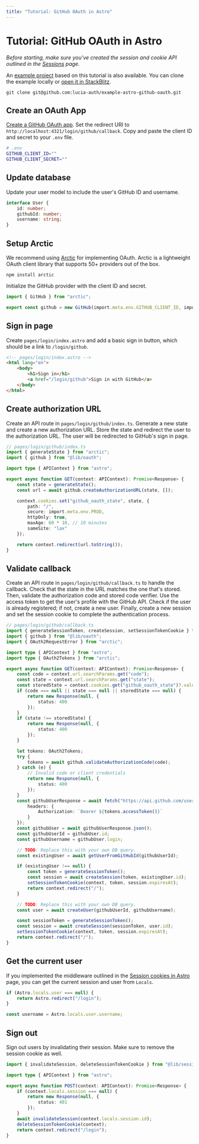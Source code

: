 ```yaml
---
title: "Tutorial: GitHub OAuth in Astro"
---
```


# Tutorial: GitHub OAuth in Astro

_Before starting, make sure you've created the session and cookie API outlined in the [Sessions](/sessions/overview) page._

An [example project](https://github.com/lucia-auth/example-astro-github-oauth) based on this tutorial is also available. You can clone the example locally or [open it in StackBlitz](https://stackblitz.com/github/lucia-auth/example-astro-github-oauth).

```
git clone git@github.com:lucia-auth/example-astro-github-oauth.git
```

## Create an OAuth App

[Create a GitHub OAuth app](https://docs.github.com/en/apps/oauth-apps/building-oauth-apps/creating-an-oauth-app). Set the redirect URI to `http://localhost:4321/login/github/callback`. Copy and paste the client ID and secret to your `.env` file.

```bash
# .env
GITHUB_CLIENT_ID=""
GITHUB_CLIENT_SECRET=""
```

## Update database

Update your user model to include the user's GitHub ID and username.

```ts
interface User {
	id: number;
	githubId: number;
	username: string;
}
```

## Setup Arctic

We recommend using [Arctic](https://arcticjs.dev) for implementing OAuth. Arctic is a lightweight OAuth client library that supports 50+ providers out of the box.

```
npm install arctic
```

Initialize the GitHub provider with the client ID and secret.

```ts
import { GitHub } from "arctic";

export const github = new GitHub(import.meta.env.GITHUB_CLIENT_ID, import.meta.env.GITHUB_CLIENT_SECRET, null);
```

## Sign in page

Create `pages/login/index.astro` and add a basic sign in button, which should be a link to `/login/github`.

```html
<!-- pages/login/index.astro -->
<html lang="en">
	<body>
		<h1>Sign in</h1>
		<a href="/login/github">Sign in with GitHub</a>
	</body>
</html>
```

## Create authorization URL

Create an API route in `pages/login/github/index.ts`. Generate a new state and create a new authorization URL. Store the state and redirect the user to the authorization URL. The user will be redirected to GitHub's sign in page.

```ts
// pages/login/github/index.ts
import { generateState } from "arctic";
import { github } from "@lib/oauth";

import type { APIContext } from "astro";

export async function GET(context: APIContext): Promise<Response> {
	const state = generateState();
	const url = await github.createAuthorizationURL(state, []);

	context.cookies.set("github_oauth_state", state, {
		path: "/",
		secure: import.meta.env.PROD,
		httpOnly: true,
		maxAge: 60 * 10, // 10 minutes
		sameSite: "lax"
	});

	return context.redirect(url.toString());
}
```

## Validate callback

Create an API route in `pages/login/github/callback.ts` to handle the callback. Check that the state in the URL matches the one that's stored. Then, validate the authorization code and stored code verifier. Use the access token to get the user's profile with the GitHub API. Check if the user is already registered; if not, create a new user. Finally, create a new session and set the session cookie to complete the authentication process.

```ts
// pages/login/github/callback.ts
import { generateSessionToken, createSession, setSessionTokenCookie } from "@lib/session";
import { github } from "@lib/oauth";
import { OAuth2RequestError } from "arctic";

import type { APIContext } from "astro";
import type { OAuth2Tokens } from "arctic";

export async function GET(context: APIContext): Promise<Response> {
	const code = context.url.searchParams.get("code");
	const state = context.url.searchParams.get("state");
	const storedState = context.cookies.get("github_oauth_state")?.value ?? null;
	if (code === null || state === null || storedState === null) {
		return new Response(null, {
			status: 400
		});
	}
	if (state !== storedState) {
		return new Response(null, {
			status: 400
		});
	}

	let tokens: OAuth2Tokens;
	try {
		tokens = await github.validateAuthorizationCode(code);
	} catch (e) {
		// Invalid code or client credentials
		return new Response(null, {
			status: 400
		});
	}
	const githubUserResponse = await fetch("https://api.github.com/user", {
		headers: {
			Authorization: `Bearer ${tokens.accessToken()}`
		}
	});
	const githubUser = await githubUserResponse.json();
	const githubUserId = githubUser.id;
	const githubUsername = githubUser.login;

	// TODO: Replace this with your own DB query.
	const existingUser = await getUserFromGitHubId(githubUserId);

	if (existingUser !== null) {
		const token = generateSessionToken();
		const session = await createSession(token, existingUser.id);
		setSessionTokenCookie(context, token, session.expiresAt);
		return context.redirect("/");
	}

	// TODO: Replace this with your own DB query.
	const user = await createUser(githubUserId, githubUsername);

	const sessionToken = generateSessionToken();
	const session = await createSession(sessionToken, user.id);
	setSessionTokenCookie(context, token, session.expiresAt);
	return context.redirect("/");
}
```

## Get the current user

If you implemented the middleware outlined in the [Session cookies in Astro](/sessions/cookies/astro) page, you can get the current session and user from `Locals`.

```ts
if (Astro.locals.user === null) {
	return Astro.redirect("/login");
}

const username = Astro.locals.user.username;
```

## Sign out

Sign out users by invalidating their session. Make sure to remove the session cookie as well.

```ts
import { invalidateSession, deleteSessionTokenCookie } from "@lib/session";

import type { APIContext } from "astro";

export async function POST(context: APIContext): Promise<Response> {
	if (context.locals.session === null) {
		return new Response(null, {
			status: 401
		});
	}
	await invalidateSession(context.locals.session.id);
	deleteSessionTokenCookie(context);
	return context.redirect("/login");
}
```
